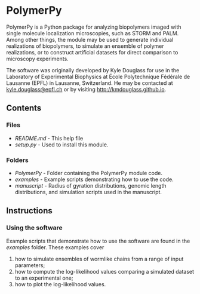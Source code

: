 PolymerPy
=========

PolymerPy is a Python package for analyzing biopolymers imaged with
single molecule localization microscopies, such as STORM and
PALM. Among other things, the module may be used to generate
individual realizations of biopolymers, to simulate an ensemble of
polymer realizations, or to construct artificial datasets for direct
comparison to microscopy experiments.

The software was originally developed by Kyle Douglass for use in the
Laboratory of Experimental Biophysics at École Polytechnique Fédérale
de Lausanne (EPFL) in Lausanne, Switzerland. He may be contacted at
kyle.douglass@epfl.ch or by visiting http://kmdouglass.github.io.

## Contents ##
### Files ###
+ *README.md* - This help file
+ *setup.py* - Used to install this module.

### Folders ###
+ *PolymerPy* - Folder containing the PolymerPy module code.
+ *examples* - Example scripts demonstrating how to use the code.
+ *manuscript* - Radius of gyration distributions, genomic length
distributions, and simulation scripts used in the manuscript.

## Instructions ##

### Using the software ###

Example scripts that demonstrate how to use the software are found in
the _examples_ folder. These examples cover

1. how to simulate ensembles of wormlike chains from a range of input
   parameters;
2. how to compute the log-likelihood values comparing a simulated
   dataset to an experimental one;
3. how to plot the log-likelihood values.


